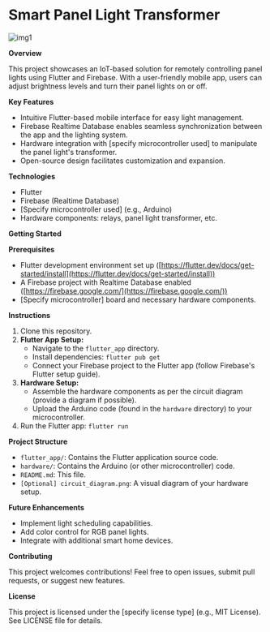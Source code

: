 # Smart Panel Light Transformer
![img1](https://github.com/user-attachments/assets/ed0815fa-7d6a-4d1c-9292-383ddd866cbc)

**Overview**

This project showcases an IoT-based solution for remotely controlling panel lights using Flutter and Firebase. With a user-friendly mobile app, users can adjust brightness levels and turn their panel lights on or off. 

**Key Features**

* Intuitive Flutter-based mobile interface for easy light management.
* Firebase Realtime Database enables seamless synchronization between the app and the lighting system. 
* Hardware integration with [specify microcontroller used] to manipulate the panel light's transformer.
* Open-source design facilitates customization and expansion.

**Technologies**

* Flutter 
* Firebase (Realtime Database)
* [Specify microcontroller used] (e.g., Arduino)
* Hardware components: relays, panel light transformer, etc.

**Getting Started**

**Prerequisites**

* Flutter development environment set up ([https://flutter.dev/docs/get-started/install](https://flutter.dev/docs/get-started/install))
* A Firebase project with Realtime Database enabled ([https://firebase.google.com/](https://firebase.google.com/))
* [Specify microcontroller] board and necessary hardware components.

**Instructions**

1. Clone this repository.
2. **Flutter App Setup:** 
    * Navigate to the `flutter_app` directory.
    * Install dependencies: `flutter pub get`
    * Connect your Firebase project to the Flutter app (follow Firebase's Flutter setup guide).
3. **Hardware Setup:**
   * Assemble the hardware components as per the circuit diagram (provide a diagram if possible). 
   * Upload the Arduino code (found in the `hardware` directory) to your microcontroller.
4. Run the Flutter app: `flutter run`

**Project Structure**

* `flutter_app/`: Contains the Flutter application source code.
* `hardware/`: Contains the Arduino (or other microcontroller) code.
* `README.md`: This file.
* `[Optional] circuit_diagram.png`:  A visual diagram of your hardware setup.

**Future Enhancements**

* Implement light scheduling capabilities.
* Add color control for RGB panel lights.
* Integrate with additional smart home devices.

**Contributing**

This project welcomes contributions! Feel free to open issues, submit pull requests, or suggest new features. 

**License**

This project is licensed under the [specify license type] (e.g., MIT License). See LICENSE file for details.
